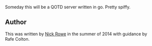 Someday this will be a QOTD server written in go.  Pretty spiffy.

## Author

This was written by [Nick Rowe](http://dcxn.com) in the summer of
2014 with guidance by Rafe Colton.
